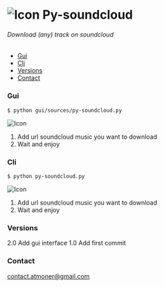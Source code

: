 ![Icon](http://oi59.tinypic.com/xlldlw.jpg) Py-soundcloud
=============
 
###### Download (any) track on soundcloud

*   [Gui](#gui "Gui")
*   [Cli](#cli "Cli")
*   [Versions](#versions "Versions")
*   [Contact](#contact-me "Contact")

### Gui ###

```bach
$ python gui/sources/py-soundcloud.py
```

![Icon](http://oi57.tinypic.com/11t0d92.jpg)

1.  Add url soundcloud music you want to download
2.  Wait and enjoy

### Cli ###

```bach
$ python py-soundcloud.py
```

![Icon](http://oi57.tinypic.com/1j6np3.jpg)

1.  Add url soundcloud music you want to download
2.  Wait and enjoy

### Versions ###

2.0 Add gui interface
1.0 Add first commit 

### Contact ###

contact.atmoner@gmail.com
